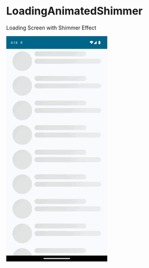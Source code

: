 # LoadingAnimatedShimmer
 Loading Screen with Shimmer Effect

 <div>
<img  alt="screen" src="https://github.com/allangoncalvess/AnimatedShimmer/blob/main/Screen.gif" height="600" width="270">
</div>
